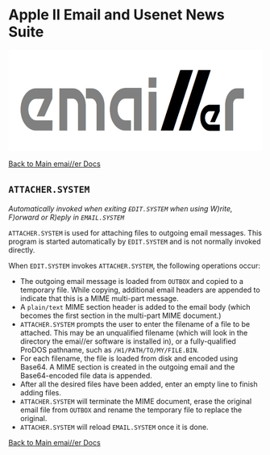 # Apple II Email and Usenet News Suite

<p align="center"><img src="img/emailler-logo.png" alt="emai//er-logo" height="200px"></p>

[Back to Main emai//er Docs](README-emailler.md)

## `ATTACHER.SYSTEM`

*Automatically invoked when exiting `EDIT.SYSTEM` when using W)rite, F)orward or R)eply in `EMAIL.SYSTEM`*

`ATTACHER.SYSTEM` is used for attaching files to outgoing email messages.  This program is started automatically by `EDIT.SYSTEM` and is not normally invoked directly.

When `EDIT.SYSTEM` invokes `ATTACHER.SYSTEM`, the following operations occur:

 - The outgoing email message is loaded from `OUTBOX` and copied to a temporary file.  While copying, additional email headers are appended to indicate that this is a MIME multi-part message.
 - A `plain/text` MIME section header is added to the email body (which becomes the first section in the multi-part MIME document.)
 - `ATTACHER.SYSTEM` prompts the user to enter the filename of a file to be attached.  This may be an unqualified filename (which will look in the directory the emai//er software is installed in), or a fully-qualified ProDOS pathname, such as `/H1/PATH/TO/MY/FILE.BIN`.
 - For each filename, the file is loaded from disk and encoded using Base64.  A MIME section is created in the outgoing email and the Base64-encoded file data is appended.
 - After all the desired files have been added, enter an empty line to finish adding files.
 - `ATTACHER.SYSTEM` will terminate the MIME document, erase the original email file from `OUTBOX` and rename the temporary file to replace the original.
 - `ATTACHER.SYSTEM` will reload `EMAIL.SYSTEM` once it is done.

[Back to Main emai//er Docs](README-emailler.md)

